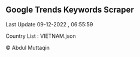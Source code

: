 

## Google Trends Keywords Scraper 
 
Last Update 09-12-2022 , 06:55:59

Country List :
VIETNAM.json



© Abdul Muttaqin 
